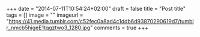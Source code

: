 +++
date = "2014-07-11T10:54:24+02:00"
draft = false
title = "Post title"
tags = []
image = ""
imageurl = "https://41.media.tumblr.com/c52fec0a8ad4c1ddb6d93870290619d7/tumblr_nmcb5higeE1tqgztwo3_1280.jpg"
comments = true
+++